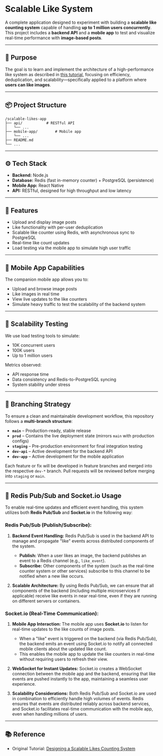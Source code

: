 # Scalable Like System

A complete application designed to experiment with building a **scalable like counting system** capable of handling **up to 1 million users concurrently**. This project includes a **backend API** and a **mobile app** to test and visualize real-time performance with **image-based posts**.

---

## 🧠 Purpose

The goal is to learn and implement the architecture of a high-performance like system as described in [this tutorial](https://blog.algomaster.io/p/designing-a-scalable-likes-counting-system), focusing on efficiency, deduplication, and scalability—specifically applied to a platform where **users can like images**.

---

## 📦 Project Structure

```
/scalable-likes-app
├── api/           # RESTful API 
│   └── ...
├── mobile-app/        # Mobile app 
│   └── ...
├── README.md
└── ...
```

---

## ⚙️ Tech Stack

* **Backend:** Node.js
* **Database:** Redis (fast in-memory counter) + PostgreSQL (persistence)
* **Mobile App:** React Native
* **API:** RESTful, designed for high throughput and low latency

---

## 🚀 Features

* Upload and display image posts
* Like functionality with per-user deduplication
* Scalable like counter using Redis, with asynchronous sync to PostgreSQL
* Real-time like count updates
* Load testing via the mobile app to simulate high user traffic

---

## 📲 Mobile App Capabilities

The companion mobile app allows you to:

* Upload and browse image posts
* Like images in real time
* View live updates to the like counters
* Simulate heavy traffic to test the scalability of the backend system

---

## 🧪 Scalability Testing

We use load testing tools to simulate:

* 10K concurrent users
* 100K users
* Up to 1 million users

Metrics observed:

* API response time
* Data consistency and Redis-to-PostgreSQL syncing
* System stability under stress

---

## 🔀 Branching Strategy

To ensure a clean and maintainable development workflow, this repository follows a **multi-branch structure**:

* **`main`** – Production-ready, stable release
* **`prod`** – Contains the live deployment state (mirrors `main` with production configs)
* **`staging`** – Pre-production environment for final integration testing
* **`dev-api`** – Active development for the backend API
* **`dev-app`** – Active development for the mobile application

Each feature or fix will be developed in feature branches and merged into the respective `dev-*` branch. Pull requests will be reviewed before merging into `staging` or `main`.

---

## 🔄 Redis Pub/Sub and Socket.io Usage

To enable real-time updates and efficient event handling, this system utilizes both **Redis Pub/Sub** and **Socket.io** in the following way:

### Redis Pub/Sub (Publish/Subscribe):

1. **Backend Event Handling:** Redis Pub/Sub is used in the backend API to manage and propagate "like" events across distributed components of the system.

   * **Publish:** When a user likes an image, the backend publishes an event to a Redis channel (e.g., `like_event`).
   * **Subscribe:** Other components of the system (such as the real-time counter system or other services) subscribe to this channel to be notified when a new like occurs.

2. **Scalable Architecture:** By using Redis Pub/Sub, we can ensure that all components of the backend (including multiple microservices if applicable) receive like events in near real-time, even if they are running on different servers or containers.

### Socket.io (Real-Time Communication):

1. **Mobile App Interaction:** The mobile app uses **Socket.io** to listen for real-time updates to the like counts of image posts.

   * When a "like" event is triggered on the backend (via Redis Pub/Sub), the backend emits an event using Socket.io to notify all connected mobile clients about the updated like count.
   * This enables the mobile app to update the like counters in real-time without requiring users to refresh their view.

2. **WebSocket for Instant Updates:** Socket.io creates a WebSocket connection between the mobile app and the backend, ensuring that like events are pushed instantly to the app, maintaining a seamless user experience.

3. **Scalability Considerations:** Both Redis Pub/Sub and Socket.io are used in combination to efficiently handle high volumes of events. Redis ensures that events are distributed reliably across backend services, and Socket.io facilitates real-time communication with the mobile app, even when handling millions of users.

---

## 📚 Reference

* Original Tutorial: [Designing a Scalable Likes Counting System](https://blog.algomaster.io/p/designing-a-scalable-likes-counting-system)